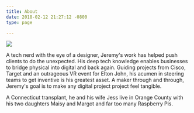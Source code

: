 ```yaml
---
title: About
date: 2018-02-12 21:27:12 -0800
type: page

---
```

![](/uploads/2018/02/21/Bunting_Jeremy_v4-2.jpg)

A tech nerd with the eye of a designer, Jeremy's work has helped push clients to do the unexpected. His deep tech knowledge enables businesses to bridge physical into digital and back again. Guiding projects from Cisco, Target and an outrageous VR event for Elton John, his acumen in steering teams to get inventive is his greatest asset. A maker through and through, Jeremy's goal is to make any digital project project feel tangible. 

A Connecticut transplant, he and his wife Jess live in Orange County with his two daughters Maisy and Margot and far too many Raspberry Pis.